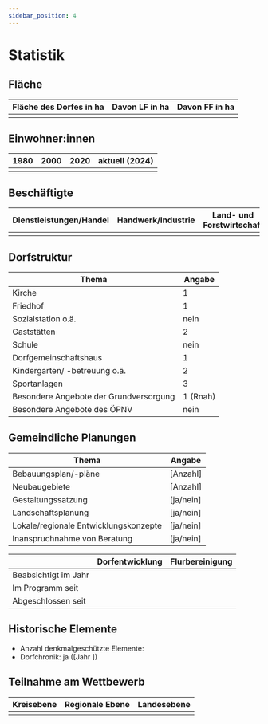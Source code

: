 ```yaml
---
sidebar_position: 4
---
```


# Statistik

## Fläche

| Fläche des Dorfes in ha       | Davon LF in ha                | Davon FF in ha                |
| ----------------------------- | ----------------------------- | ----------------------------- |
| <!-- TODO: Wert eintragen --> | <!-- TODO: Wert eintragen --> | <!-- TODO: Wert eintragen --> |

## Einwohner:innen

| 1980                          | 2000                          | 2020                          | aktuell (2024)                |
| ----------------------------- | ----------------------------- | ----------------------------- | ----------------------------- |
| <!-- TODO: Wert eintragen --> | <!-- TODO: Wert eintragen --> | <!-- TODO: Wert eintragen --> | <!-- TODO: Wert eintragen --> |

## Beschäftigte

| Dienstleistungen/Handel       | Handwerk/Industrie            | Land- und Forstwirtschaft     | Sonstige                      |
| ----------------------------- | ----------------------------- | ----------------------------- | ----------------------------- |
| <!-- TODO: Wert eintragen --> | <!-- TODO: Wert eintragen --> | <!-- TODO: Wert eintragen --> | <!-- TODO: Wert eintragen --> |

## Dorfstruktur

| Thema                                  | Angabe                          |
| -------------------------------------- | ------------------------------- |
| Kirche                                 | 1                               |
| Friedhof                               | 1                               |
| Sozialstation o.ä.                     | nein                            |
| Gaststätten                            | 2                               |
| Schule                                 | nein <!-- TODO: Wert prüfen --> |
| Dorfgemeinschaftshaus                  | 1                               |
| Kindergarten/ -betreuung o.ä.          | 2 <!-- TODO: Wert prüfen -->    |
| Sportanlagen                           | 3 <!-- TODO: Wert prüfen -->    |
| Besondere Angebote der Grundversorgung | 1 (Rnah)                        |
| Besondere Angebote des ÖPNV            | nein                            |

## Gemeindliche Planungen

| Thema                                 | Angabe                                  |
| ------------------------------------- | --------------------------------------- |
| Bebauungsplan/-pläne                  | [Anzahl] <!-- TODO: Wert eintragen -->  |
| Neubaugebiete                         | [Anzahl] <!-- TODO: Wert eintragen -->  |
| Gestaltungssatzung                    | [ja/nein] <!-- TODO: Wert eintragen --> |
| Landschaftsplanung                    | [ja/nein] <!-- TODO: Wert eintragen --> |
| Lokale/regionale Entwicklungskonzepte | [ja/nein] <!-- TODO: Wert eintragen --> |
| Inanspruchnahme von Beratung          | [ja/nein]<!-- TODO: Wert eintragen -->  |

|                      | Dorfentwicklung               | Flurbereinigung               |
| -------------------- | ----------------------------- | ----------------------------- |
| Beabsichtigt im Jahr | <!-- TODO: Wert eintragen --> | <!-- TODO: Wert eintragen --> |
| Im Programm seit     | <!-- TODO: Wert eintragen --> | <!-- TODO: Wert eintragen --> |
| Abgeschlossen seit   | <!-- TODO: Wert eintragen --> | <!-- TODO: Wert eintragen --> |

## Historische Elemente

- Anzahl denkmalgeschützte Elemente:
- Dorfchronik: ja ([Jahr <!-- TODO: Wert eintragen -->])

## Teilnahme am Wettbewerb

| Kreisebene                    | Regionale Ebene               | Landesebene                   |
| ----------------------------- | ----------------------------- | ----------------------------- |
| <!-- TODO: Wert eintragen --> | <!-- TODO: Wert eintragen --> | <!-- TODO: Wert eintragen --> |
